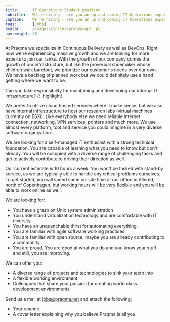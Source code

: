 ```yaml
---
title:      IT Operations Student position
subtitle:   We're hiring - are you an up and coming IT Operations expert? 
caption:    We're hiring - are you an up and coming IT Operations expert?
tags:       [Jobs]
avatar:     /images/stories/praqma-ops.jpg
nav-weight: 40
---
```


At Praqma we specialize in Continuous Delivery as well as DevOps.
Right now we're experiencing massive growth and we are looking for more experts to join our ranks.
With the growth of our company comes the growth of our infrastructure, but like the proverbial shoemaker whose children walk barefoot, we prioritize our customer's needs over our own.
We have a backlog of planned work but we could definitely use a hand getting where we want to be.
<!--break-->

Can you take responsibility for maintaining and developing our internal IT infrastructure?
{: .highlight}

We prefer to utilize cloud hosted services where it make sense, but we also have internal infrastructure to host our research labs (virtual machines currently on ESXi).
Like everybody else we need reliable internet connection, networking, VPN services, printers and much more.
We use almost every platform, tool and service you could imagine in a very diverse software organization.

We are looking for a self-managed IT enthusiast with a strong technical foundation.
You are capable of learning what you need to know but don't already.
You will be occupied with a diverse range of challenging tasks and get to actively contribute to driving their direction as well.

Our current estimate is 10 hours a week. You won't be tasked with stand-by service, as we are typically able to handle any critical problems ourselves.
To get started, you will spend some on-site time at our office in Allerød, north of Copenhagen, but working hours will be very flexible and you will be able to work online as well.

We are looking for:

 * You have a grasp on Unix system administration
 * You understand virtualization technology and are comfortable with IT diversity.
 * You have an unquenchable thirst for automating everything.
 * You are familiar with agile software working practices.
 * You are familiar with open source, maybe you are already contributing to a community.
 * You are proud. You are good at what you do and you know your stuff - and still, you are improving.

We can offer you:

 * A diverse range of projects and technologies to sink your teeth into
 * A flexible working environment
 * Colleagues that share your passion for creating world class development environments

Send us a mail at jobs@praqma.net and attach the following:

 * Your resume.
 * A cover letter explaining why you believe Praqma is all you.
